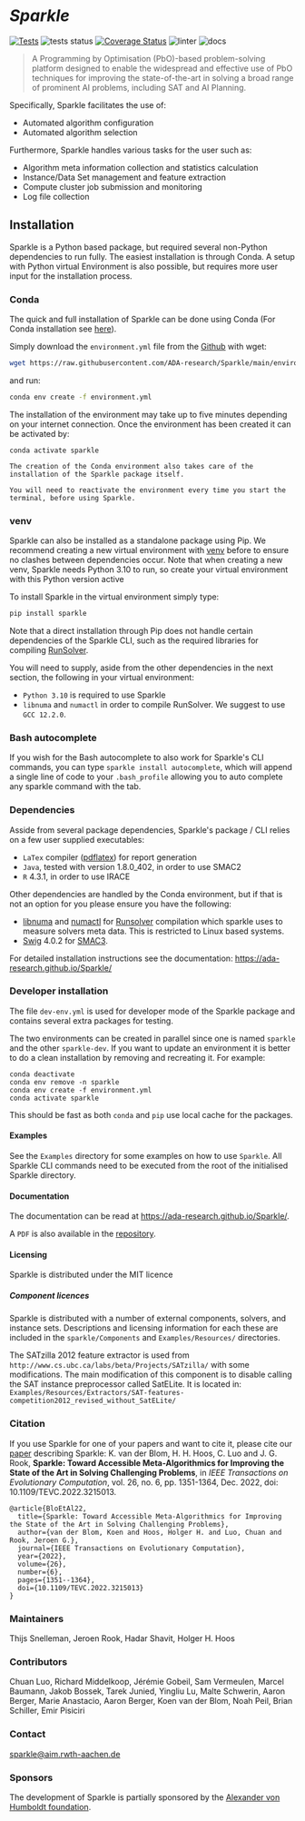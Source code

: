 # _Sparkle_

[![Tests](https://ada-research.github.io/Sparkle/_static/junit/junit-badge.svg)](https://ada-research.github.io/Sparkle/_static/junit/index.html)
![tests status](https://github.com/ada-research/sparkle/actions/workflows/unittest.yml/badge.svg?event=push)
[![Coverage Status](https://ada-research.github.io/Sparkle/_static/coverage/coverage-badge.svg)](https://ada-research.github.io/Sparkle/_static/coverage/index.html)
![linter](https://github.com/ada-research/sparkle/actions/workflows/linter.yml/badge.svg?event=push)
![docs](https://github.com/ada-research/sparkle/actions/workflows/documentation.yml/badge.svg?event=push)

> A Programming by Optimisation (PbO)-based problem-solving platform designed to enable the widespread and effective use of PbO techniques for improving the state-of-the-art in solving a broad range of prominent AI problems, including SAT and AI Planning.

Specifically, Sparkle facilitates the use of:

 * Automated algorithm configuration
 * Automated algorithm selection

Furthermore, Sparkle handles various tasks for the user such as:

 * Algorithm meta information collection and statistics calculation
 * Instance/Data Set management and feature extraction
 * Compute cluster job submission and monitoring
 * Log file collection


## Installation

Sparkle is a Python based package, but required several non-Python dependencies to run fully. The easiest installation is through Conda. A setup with Python virtual Environment is also possible, but requires more user input for the installation process.

### Conda

The quick and full installation of Sparkle can be done using Conda (For Conda installation see [here]( https://docs.conda.io/en/latest/miniconda.html)). 

Simply download the `environment.yml` file from the [Github](https://github.com/ADA-research/Sparkle/blob/main/environment.yml) with wget:

```bash
wget https://raw.githubusercontent.com/ADA-research/Sparkle/main/environment.yml
```

and run:

```bash
conda env create -f environment.yml
```

The installation of the environment may take up to five minutes depending on your internet connection.
Once the environment has been created it can be activated by:

```
conda activate sparkle
```

```{note}
The creation of the Conda environment also takes care of the installation of the Sparkle package itself. 
```

```{note}
You will need to reactivate the environment every time you start the terminal, before using Sparkle.
```

### venv

Sparkle can also be installed as a standalone package using Pip. We recommend creating a new virtual environment with [venv](https://docs.python.org/3/library/venv.html) before to ensure no clashes between dependencies occur. Note that when creating a new venv, Sparkle needs Python 3.10 to run, so create your virtual environment with this Python version active

To install Sparkle in the virtual environment simply type:

```bash
pip install sparkle
```

Note that a direct installation through Pip does not handle certain dependencies of the Sparkle CLI, such as the required libraries for compiling [RunSolver](https://www.cril.univ-artois.fr/~roussel/runsolver/).

You will need to supply, aside from the other dependencies in the next section, the following in your virtual environment:
- `Python 3.10` is required to use Sparkle
- `libnuma` and `numactl` in order to compile RunSolver. We suggest to use `GCC 12.2.0`.

### Bash autocomplete

If you wish for the Bash autocomplete to also work for Sparkle's CLI commands, you can type `sparkle install autocomplete`, which will append a single line of code to your `.bash_profile` allowing you to auto complete any sparkle command with the tab.

### Dependencies
Asside from several package dependencies, Sparkle's package / CLI relies on a few user supplied executables:
- `LaTex` compiler ([pdflatex](https://gist.github.com/rain1024/98dd5e2c6c8c28f9ea9d)) for report generation
- `Java`, tested with version 1.8.0_402, in order to use SMAC2
- `R` 4.3.1, in order to use IRACE

Other dependencies are handled by the Conda environment, but if that is not an option for you please ensure you have the following:

- [libnuma](https://anaconda.org/esrf-bcu/libnuma) and [numactl](https://anaconda.org/brown-data-science/numactl) for [Runsolver](http://www.cril.univ-artois.fr/~roussel/runsolver/) compilation which sparkle uses to measure solvers meta data. This is restricted to Linux based systems.
- [Swig](https://anaconda.org/conda-forge/swig/) 4.0.2 for [SMAC3](https://github.com/automl/SMAC3).

For detailed installation instructions see the documentation: https://ada-research.github.io/Sparkle/

### Developer installation

The file `dev-env.yml` is used for developer mode of the Sparkle package and contains several extra packages for testing.

The two environments can be created in parallel since one is named `sparkle` and the other `sparkle-dev`. If you want to update an environment it is better to do a clean installation by removing and recreating it. For example:

```
conda deactivate
conda env remove -n sparkle
conda env create -f environment.yml
conda activate sparkle
```

This should be fast as both `conda` and `pip` use local cache for the packages.

#### Examples

See the `Examples` directory for some examples on how to use `Sparkle`. All Sparkle CLI commands need to be executed from the root of the initialised Sparkle directory.

#### Documentation

The documentation can be read at https://ada-research.github.io/Sparkle/. 

A `PDF` is also available in the [repository](https://raw.githubusercontent.com/ADA-research/Sparkle/main/Documentation/sparkle-userguide.pdf).

#### Licensing

Sparkle is distributed under the MIT licence

##### Component licences 

Sparkle is distributed with a number of external components, solvers, and instance sets. Descriptions and licensing information for each these are included in the `sparkle/Components` and `Examples/Resources/` directories.

The SATzilla 2012 feature extractor is used from `http://www.cs.ubc.ca/labs/beta/Projects/SATzilla/` with some modifications. The main modification of this component is to disable calling the SAT instance preprocessor called SatELite. It is located in: `Examples/Resources/Extractors/SAT-features-competition2012_revised_without_SatELite/`

### Citation

If you use Sparkle for one of your papers and want to cite it, please cite our [paper](https://doi.org/10.1109/TEVC.2022.3215013) describing Sparkle:
K. van der Blom, H. H. Hoos, C. Luo and J. G. Rook, **Sparkle: Toward Accessible Meta-Algorithmics for Improving the State of the Art in Solving Challenging Problems**, in _IEEE Transactions on Evolutionary Computation_, vol. 26, no. 6, pp. 1351-1364, Dec. 2022, doi: 10.1109/TEVC.2022.3215013.
```
@article{BloEtAl22,
  title={Sparkle: Toward Accessible Meta-Algorithmics for Improving the State of the Art in Solving Challenging Problems}, 
  author={van der Blom, Koen and Hoos, Holger H. and Luo, Chuan and Rook, Jeroen G.},
  journal={IEEE Transactions on Evolutionary Computation}, 
  year={2022},
  volume={26},
  number={6},
  pages={1351--1364},
  doi={10.1109/TEVC.2022.3215013}
}
```

### Maintainers
Thijs Snelleman,
Jeroen Rook,
Hadar Shavit,
Holger H. Hoos

### Contributors
Chuan Luo,
Richard Middelkoop,
Jérémie Gobeil,
Sam Vermeulen,
Marcel Baumann,
Jakob Bossek,
Tarek Junied,
Yingliu Lu,
Malte Schwerin,
Aaron Berger,
Marie Anastacio,
Aaron Berger,
Koen van der Blom,
Noah Peil,
Brian Schiller,
Emir Pisiciri

### Contact
sparkle@aim.rwth-aachen.de


### Sponsors

The development of Sparkle is partially sponsored by the [Alexander von Humboldt foundation](https://www.humboldt-foundation.de/en/).
